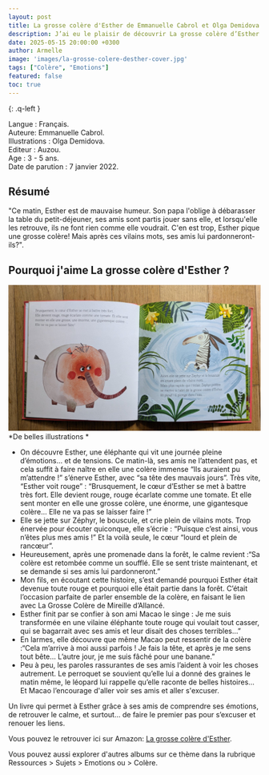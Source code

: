 ```yaml
---
layout: post
title: La grosse colère d'Esther de Emmanuelle Cabrol et Olga Demidova.
description: J’ai eu le plaisir de découvrir La grosse colère d’Esther lors d’un moment de lecture partagé avec mon neveu, mon fils et ma belle-sœur.
date: 2025-05-15 20:00:00 +0300
author: Armelle
image: 'images/la-grosse-colere-desther-cover.jpg'
tags: ["Colère", "Emotions"]
featured: false
toc: true
---
```


{: .q-left }

Langue : Français.                    
Auteure: Emmanuelle Cabrol.    
Illustrations : Olga Demidova.                                
Editeur : Auzou.             
Age : 3 - 5 ans.    
Date de parution : 7 janvier 2022.

## Résumé

"Ce matin, Esther est de mauvaise humeur. Son papa l'oblige à débarasser la table du petit-déjeuner, ses amis sont partis jouer sans elle, et lorsqu'elle les retrouve, ils ne font rien comme elle voudrait. C'en est trop, Esther pique une grosse colère! Mais après ces vilains mots, ses amis lui pardonneront-ils?".

## Pourquoi j'aime La grosse colère d'Esther ?

![De belles illustrations](images/la-grosse-colere-desther-int.jpg)
*De belles illustrations *
- On découvre Esther, une éléphante qui vit une journée pleine d’émotions… et de tensions. Ce matin-là, ses amis ne l’attendent pas, et cela suffit à faire naître en elle une colère immense “Ils auraient pu m’attendre !” s’énerve Esther, avec “sa tête des mauvais jours”. Très vite, “Esther voit rouge” : “Brusquement, le cœur d’Esther se met à battre très fort. Elle devient rouge, rouge écarlate comme une tomate. Et elle sent monter en elle une grosse colère, une énorme, une gigantesque colère... Elle ne va pas se laisser faire !”
- Elle se jette sur Zéphyr, le bouscule, et crie plein de vilains mots. Trop énervée pour écouter quiconque, elle s’écrie : “Puisque c’est ainsi, vous n’êtes plus mes amis !” Et la voilà seule, le cœur “lourd et plein de rancœur”.
- Heureusement, après une promenade dans la forêt, le calme revient :“Sa colère est retombée comme un soufflé. Elle se sent triste maintenant, et se demande si ses amis lui pardonneront.”
- Mon fils, en écoutant cette histoire, s’est demandé pourquoi Esther était devenue toute rouge et pourquoi elle était partie dans la forêt. C’était l’occasion parfaite de parler ensemble de la colère, en faisant le lien avec La Grosse Colère de Mireille d’Allancé.
- Esther finit par se confier à son ami Macao le singe : Je me suis transformée en une vilaine éléphante toute rouge qui voulait tout casser, qui se bagarrait avec ses amis et leur disait des choses terribles…”
- En larmes, elle découvre que même Macao peut ressentir de la colère :“Cela m’arrive à moi aussi parfois ! Je fais la tête, et après je me sens tout bête… L’autre jour, je me suis fâché pour une banane.”
- Peu à peu, les paroles rassurantes de ses amis l’aident à voir les choses autrement. Le perroquet se souvient qu’elle lui a donné des graines le matin même, le léopard lui rappelle qu’elle raconte de belles histoires… Et Macao l’encourage d'aller voir ses amis et aller s'excuser.

Un livre qui permet à Esther grâce à ses amis de comprendre ses émotions, de retrouver le calme, et surtout… de faire le premier pas pour s’excuser et renouer les liens.

Vous pouvez le retrouver ici sur Amazon: [La grosse colère d'Esther](https://amzn.to/4jPYGf4). 

Vous pouvez aussi explorer d'autres albums sur ce thème dans la rubrique Ressources > Sujets > Emotions ou > Colère.



